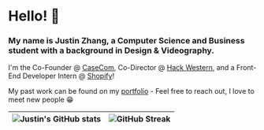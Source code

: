 # Hello! 👋

### My name is Justin Zhang, a Computer Science and Business student with a background in Design & Videography. 
I'm the Co-Founder @ [CaseCom](https://casecom.app), Co-Director @ [Hack Western](https://hackwestern.com), and a Front-End Developer Intern @ [Shopify](https://shopify.ca)!

My past work can be found on my [portfolio](https://justinzhang.ca/) - Feel free to reach out, I love to meet new people 😁


![Justin's GitHub stats](https://github-readme-stats.vercel.app/api?username=justinnzhang&count_private=true&theme=onedark)      |  ![GitHub Streak](https://github-readme-streak-stats.herokuapp.com/?user=justinnzhang&theme=dark)
:-------------------------:|:-------------------------:
